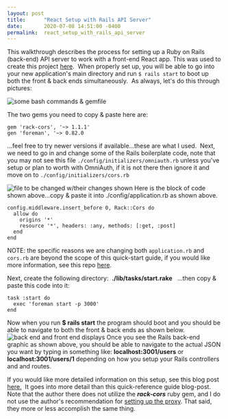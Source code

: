 ```yaml
---
layout: post
title:      "React Setup with Rails API Server"
date:       2020-07-08 14:51:00 -0400
permalink:  react_setup_with_rails_api_server
---
```


This walkthrough describes the process for setting up a Ruby on Rails (back-end) API server to work with a front-end React app.  This was used to create this project [here](https://github.com/Richard-Burd/react-redux-portfolio-project).&nbsp; When properly set up, you will be able to go into your new application's main directory and run `$ rails start` to boot up both the front & back ends simultaneously.&nbsp; As always, let's do this through pictures:

![some bash commands & gemfile](https://i.imgur.com/AXxXSBS.jpg)

The two gems you need to copy & paste here are:
```
gem 'rack-cors', '~> 1.1.1'
gen 'foreman', '~> 0.82.0
```
...feel free to try newer versions if available...these are what I used.&nbsp;  Next, we need to go in and change some of the Rails boilerplate code, note that you may not see this file `./config/initializers/omniauth.rb` unless you've setup or plan to worth with OmniAuth, if it is not there then ignore it and move on to `./config/initializers/cors.rb`

![file to be changed w/their changes shown](https://i.imgur.com/sZ1KhWQ.jpg)
Here is the block of code shown above...copy & paste it into ./config/application.rb as shown above.
```
config.middleware.insert_before 0, Rack::Cors do
  allow do
    origins '*'
    resource '*', headers: :any, methods: [:get, :post]
  end
end
```
NOTE: the specific reasons we are changing both `application.rb` and `cors.rb` are beyond the scope of this quick-start guide, if you would like more information, see this repo [here](https://github.com/learn-co-students/js-rails-as-api-pokemon-teams-project-v-000).

Next, create the following directory:&nbsp;&nbsp;**./lib/tasks/start.rake** &nbsp;&nbsp;...then copy & paste this code into it:
```
task :start do
  exec 'foreman start -p 3000'
end
```
Now when you run **$ rails start** the program should boot and you should be able to navigate to both the front & back ends as shown below.
![back end and front end displays](https://i.imgur.com/C0vGLhY.jpg)
Once you see the Rails back-end graphic as shown above, you should be able to navigate to the actual JSON you want by typing in something like: **localhost:3001/users** or **localhost:3001/users/1** depending on how you setup your Rails controllers and and routes.  

If you would like more detailed information on this setup, see this blog post [here.](https://www.newline.co/fullstack-react/articles/how-to-get-create-react-app-to-work-with-your-rails-api/)&nbsp; It goes into more detail than this quick-reference guide blog-post.&nbsp;  Note that the author there does not utilize the ***rack-cors*** ruby gem, and I do not use the author's recommendation for [setting up the proxy](https://www.newline.co/fullstack-react/articles/how-to-get-create-react-app-to-work-with-your-rails-api/#setting-up-the-proxy).&nbsp;That said, they more or less accomplish the same thing.
